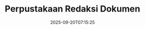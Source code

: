 ---
############################# Static ############################
layout: "family"
date:  2025-09-20T07:15:25
draft: false

product: "Redaction"
product_tag: "redaction"

lang: id

############################# Head ############################
head_title: "Solusi Redaksi Dokumen. Edit atau hapus data sensitif."
head_description: "Hapus, redaksi, atau sembunyikan teks, gambar, atau metadata dalam file PDF, dokumen Word, spreadsheet Excel, presentasi PowerPoint, gambar, dan lainnya. Gunakan perpustakaan kami dalam aplikasi .NET, Java, Python, atau berbasis cloud Anda."

############################# Header ############################
title: "Perpustakaan Redaksi Dokumen"
description:  |
  Sembunyikan atau hapus informasi pribadi dari berbagai jenis file.

  Edit teks atau gambar untuk menghilangkan konten sensitif.

  Kelola metadata file menggunakan fitur canggih kami.

############################# Supported Platforms ###############################
supported_platforms:
  enable: true
  head_title: "Pilih Platform Anda"
  title: "Independensi Platform"
  description: "Perpustakaan GroupDocs.Redaction mendukung sistem operasi dan kerangka kerja berikut:"
  details_link_title: "Pelajari lebih lanjut"

  items:
    # items loop
    - title: ".NET"
      description: GroupDocs.Redaction .NET 
      color: "blue"
      tag: "net"
      link: "/redaction/net/"
      features_link: "https://docs.groupdocs.com/redaction/net/system-requirements/"
      features:
          # features loop
          - rows: "3"
            content: |
                    .NET 6.0+ <br> .NET Core 3.1 <br> .NET Framework 4.6.2+
      
          # features loop
          - rows: "4"
            content: |
                    Windows <br> Linux <br> Mac OS <br> Microsoft Azure
      
          # features loop
          - rows: "3"
            content: |
                    Microsoft Visual Studio <br> JetBrains Rider <br> Microsoft Visual Code
      
          # features loop
          - rows: "1"
            content: |
                    30+ file formats
      

    # items loop
    - title: "Java"
      description: GroupDocs.Redaction Java
      color: "red"
      tag: "java"
      link: "/redaction/java/"
      features_link: "https://docs.groupdocs.com/redaction/java/system-requirements/"
      features:
          # features loop
          - rows: "3"
            content: |
                    Java 8 or higher <br> Kotlin
      
          # features loop
          - rows: "4"
            content: |
                    Windows <br> Linux <br> Mac OS
      
          # features loop
          - rows: "3"
            content: |
                    IntelliJ IDEA <br> Eclipse <br> NetBeans
      
          # features loop
          - rows: "1"
            content: |
                    30+ file formats

    # items loop
    - title: "Python"
      description: GroupDocs.Redaction Python
      color: "yellow"
      tag: "python-net"
      link: "/redaction/python-net/"
      features_link: "https://docs.groupdocs.com/redaction/python-net/system-requirements/"
      features:
          # features loop
          - rows: "3"
            content: |
                    Python 3.9+ and .NET 6+
      
          # features loop
          - rows: "4"
            content: |
                    Windows <br> Linux <br> Mac OS
      
          # features loop
          - rows: "3"
            content: |
                    IDLE <br> PyCharm <br> Visual Studio Code
      
          # features loop
          - rows: "1"
            content: |
                    30+ file formats

############################# Features ###############################
features:
  enable: true
  title: "GroupDocs.Redaction Dalam Sekilas"
  description: "Solusi untuk mengelola konten dalam file PDF, dokumen Office, gambar, dan file bisnis lainnya."

  items:
    # items loop
    - icon: "text"
      title: "Hapus atau Edit Teks"
      content: "Temukan dan redaksi teks sensitif dalam dokumen Anda."

    # items loop
    - icon: "image"
      title: "Redaksi Gambar"
      content: "Sembunyikan area gambar dalam file Anda tanpa usaha tambahan."

    # items loop
    - icon: "template"
      title: "Kelola Metadata"
      content: "Hapus atau ganti metadata seperti pengarang dalam dokumen Word atau data EXIF dalam gambar."

    # items loop
    - icon: "pdf"
      title: "Fitur Canggih"
      content: "Cari data untuk direduksi menggunakan ekspresi reguler atau integrasi AI."

############################# Code samples ############################
code_samples:
  enable: true
  title: "Contoh Kode GroupDocs.Redaction"
  description: "Kasus penggunaan tipikal operasi redaksi GroupDocs.Redaction."
  items:
    # code sample loop
    - title: "Cara Meredaksi Teks dalam Dokumen PDF"
      content: |
       GroupDocs.Redaction adalah solusi terbaik untuk meredaksi teks dalam dokumen Anda hanya dengan beberapa langkah.
      samples:
        - language: "C#"
          color: "blue"
          content: |
            ```csharp {style=abap}   
            // Pass file path yang akan direduksi ke instance Redactor
            using (Redactor redactor  = new Redactor("source.pdf"))
            {
                // Berikan opsi redaksi
                var redaction = new ExactPhraseRedaction("Sensitive data", new ReplacementOptions("[hidden]"));

                // Redaksi dan simpan hasilnya
                redactor.Apply(redaction);

                var outputFile = redactor.Save();
            }   
            ```
        - language: "Java"
          color: "red"
          content: |
            ```java {style=abap}   
            // Pass file path yang akan direduksi ke instance Redactor
            final Redactor redactor  = new Redactor("source.pdf");

            try 
            {
                // Berikan opsi redaksi
                ExactPhraseRedaction redaction = new ExactPhraseRedaction("Sensitive data", new ReplacementOptions("[hidden]"));

                // Redaksi dan simpan hasilnya
                redactor.apply(redaction);
                redactor.save();
            }
            finally { redactor.close(); } 
            ```
        - language: "Python"
          color: "yellow"
          content: |
            ```python {style=abap}
            import groupdocs.redaction as gr
            import groupdocs.redaction.options as gro
            import groupdocs.redaction.redactions as grr

            def run():

                # Pass file path yang akan direduksi ke instance Redactor
                with gr.Redactor("source.pdf") as redactor:

                    # Berikan opsi redaksi
                    repl_opt = grr.ReplacementOptions("[hidden]")
                    ex_red = grr.ExactPhraseRedaction("Sensitive data", repl_opt)

                    # Redaksi dan simpan hasilnya
                    result = redactor.apply(ex_red)
        
                    so = gro.SaveOptions()
                    so.add_suffix = True
                    so.rasterize_to_pdf = False
                    result_path = redactor.save(so)
            ```

############################# Supported Formats ###############################
formats:
  enable: true
  title: "30+ Format File Didukung"
  description: "GroupDocs.Redaction mendukung operasi redaksi di semua format file bisnis yang umum digunakan."

############################# Metrics ###############################
metrics:
  enable: true
  title: "GroupDocs.Redaction Pencapaian"
  description: "Temukan Metrik Kunci Yang Menyoroti Keberhasilan Perpustakaan Kami"

  items:
    # items loop
    - number: "30+"
      title: "Format yang Didukung"
      content: "GroupDocs.Redaction mendukung operasi dengan lebih dari 30 format file yang umum digunakan."

    # items loop
    - number: "440k"
      title: "Unduhan NuGet"
      content: "GroupDocs.Redaction untuk .NET telah diunduh lebih dari 440.000 kali dari NuGet."

    # items loop
    - number: "12k"
      title: "Unduhan Maven"
      content: "GroupDocs.Redaction memiliki lebih dari 12.000 unduhan di Maven, menawarkan fitur redaksi Java yang kuat."

    # items loop
    - number: "140+"
      title: "Pelanggan Puas"
      content: "Baik perusahaan global maupun pengembang individu mengandalkan produk GroupDocs untuk membangun solusi inovatif."


############################# Customers ###############################
customers:
  enable: true
  title: "Pelanggan Kami yang Puas"
  description: "Perpustakaan GroupDocs dipercaya oleh merek-merek yang diakui dan dihormati secara global."

  items:
    # items loop
    - title: "BenQ Corporation"
      logo: "benq"
      
    # items loop
    - title: "Nasdaq Stock Market"
      logo: "nasdaq"
      
    # items loop
    - title: "AT&T Inc."
      logo: "att"
      
    # items loop
    - title: "Customer logo AstraZeneca"
      logo: "astrazeneca"
      
    # items loop
    - title: "Central Bank of Argentina"
      logo: "argentinacentralbank"
      
    # items loop
    - title: "Roche Holding AG"
      logo: "roche"
      
    # items loop
    - title: "Capita"
      logo: "capita"
      
    # items loop
    - title: "Axa S.A."
      logo: "axa"
      
    # items loop
    - title: "Instructure Inc."
      logo: "instructure"
      
    # items loop
    - title: "Wipro"
      logo: "wipro"


############################# Actions ###############################
actions:
  enable: true
  title: "Siap untuk Memulai?"
  description: "Coba fitur GroupDocs.Redaction secara gratis di platform Anda."

  items:
    # items loop
    - title: ".NET"
      color: "blue"
      link: "/redaction/net/"

    # items loop
    - title: "Java"
      color: "red"
      link: "/redaction/java/"

    # items loop
    - title: "Node.js"
      color: "yellow"
      link: "/redaction/python-net/"   

############################# FAQ ###############################
faq:
  enable: true
  title: "Pertanyaan yang Sering Diajukan"
  description: "Jawaban untuk pertanyaan yang paling umum diajukan."

  items:
    # items loop
    - question: "Apakah perpustakaan GroupDocs.Redaction memerlukan perangkat lunak pihak ketiga untuk memanipulasi dokumen?"
      answer: "GroupDocs.Redaction tidak memerlukan perangkat lunak eksternal seperti Adobe Acrobat, Microsoft Office, atau lainnya."

    # items loop
    - question: "Bisakah saya mencoba perpustakaan GroupDocs.Redaction sebelum membeli?"
      answer: "Ya, Anda dapat mencoba GroupDocs.Redaction tanpa membeli lisensi. Ini berfungsi dalam mode percobaan, yang menambahkan lencana percobaan dan membatasi output ke halaman pertama 3. Untuk menguji tanpa batasan, minta lisensi sementara selama 30 hari. Untuk informasi lebih lanjut, [lihat](https://purchase.groupdocs.com/temporary-license/)."

    # items loop
    - question: "Opsi lisensi apa yang tersedia?"
      answer: "Kami menawarkan beberapa jenis lisensi berdasarkan kebutuhan pengembangan dan distribusi Anda. Ini termasuk lisensi berbasis pengembang, berbasis situs, dan lisensi Metered tergantung pada penggunaan. Pelajari lebih lanjut [di sini](https://purchase.groupdocs.com/pricing/redaction/net/)."

############################# Cloud Links ###############################
cloud_links:
  enable: false
  title: "GroupDocs.Redaction API Low-Code"
  description: "Integrasikan redaksi dokumen ke dalam aplikasi apa pun menggunakan API REST berbasis cloud kami."
  
  items:
    # items loop
    - title: "GroupDocs.Redaction Cloud for cURL"
      content: "Gunakan perintah cURL dengan API Cloud RESTful kami untuk meredaksi dokumen dalam berbagai format file yang didukung."
      icon: "groupdocs_redaction-for-curl"
      link: "https://products.groupdocs.cloud/redaction/curl"

    # items loop
    - title: "GroupDocs.Redaction Cloud for .NET"
      content: "Ekstrak gambar, teks, dan metadata atau redaksi dokumen menggunakan template dalam aplikasi Microsoft .NET."
      icon: "groupdocs_redaction-for-net"
      link: "https://products.groupdocs.cloud/redaction/net"

    # items loop
    - title: "GroupDocs.Redaction Cloud for Java"
      content: "SDK Java untuk meredaksi dokumen dan mengekstrak data dalam aplikasi berbasis Java Anda."
      icon: "groupdocs_redaction-for-java"
      link: "https://products.groupdocs.cloud/redaction/java"

############################# App links ###############################
app_links:
  enable: true
  title: "GroupDocs.Redaction Aplikasi Tanpa Kode"
  description: "Aplikasi berbasis web yang memungkinkan Anda meredaksi lebih dari 30 format file populer langsung di browser Anda."

  items:
    # items loop
    - title: "GroupDocs.Redaction Total"
      content: "Alat online gratis untuk meredaksi Word, Excel, PowerPoint, PDF, dan lebih dari 30 jenis file lainnya."
      icon: "groupdocs_redaction-app"
      link: "https://products.groupdocs.app/redaction/total"

    # items loop
    - title: "GroupDocs.Redaction DOCX"
      content: "Redaksi dokumen Word di browser Anda dan ekstrak gambar, teks, atau metadata."
      icon: "groupdocs_words-app"
      link: "https://products.groupdocs.app/redaction/docx"

    # items loop
    - title: "GroupDocs.Redaction PDF"
      content: "Alat redaksi PDF gratis yang berfungsi di perangkat atau platform apa pun tanpa batasan."
      icon: "groupdocs_pdf-app"
      link: "https://products.groupdocs.app/redaction/pdf"


      


---